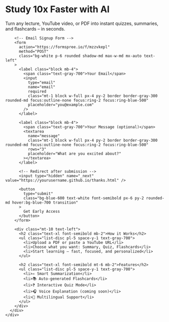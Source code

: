<!DOCTYPE html>
<html lang="en">
  <head>
    <meta charset="UTF-8" />
    <meta name="viewport" content="width=device-width, initial-scale=1.0" />
    <title>AI Study Buddy</title>
    <script src="https://cdn.tailwindcss.com"></script>
  </head>
  <body class="bg-gradient-to-b from-blue-50 to-white text-gray-800">
    <div class="min-h-screen flex flex-col items-center justify-center px-4">
      <div class="max-w-2xl w-full text-center">
        <h1 class="text-4xl sm:text-5xl font-bold mb-4 text-blue-700">
          Study 10x Faster with AI
        </h1>
        <p class="text-lg sm:text-xl mb-8">
          Turn any lecture, YouTube video, or PDF into instant quizzes, summaries, and flashcards – in seconds.
        </p>

        <!-- Email Signup Form -->
        <form
          action="https://formspree.io/f/mzzvkepl"
          method="POST"
          class="bg-white p-6 rounded shadow-md max-w-md mx-auto text-left"
        >
          <label class="block mb-4">
            <span class="text-gray-700">Your Email</span>
            <input
              type="email"
              name="email"
              required
              class="mt-1 block w-full px-4 py-2 border border-gray-300 rounded-md focus:outline-none focus:ring-2 focus:ring-blue-500"
              placeholder="you@example.com"
            />
          </label>

          <label class="block mb-4">
            <span class="text-gray-700">Your Message (optional)</span>
            <textarea
              name="message"
              class="mt-1 block w-full px-4 py-2 border border-gray-300 rounded-md focus:outline-none focus:ring-2 focus:ring-blue-500"
              rows="3"
              placeholder="What are you excited about?"
            ></textarea>
          </label>

          <!-- Redirect after submission -->
          <input type="hidden" name="_next" value="https://yourusername.github.io/thanks.html" />

          <button
            type="submit"
            class="bg-blue-600 text-white font-semibold px-6 py-2 rounded-md hover:bg-blue-700 transition"
          >
            Get Early Access
          </button>
        </form>

        <div class="mt-10 text-left">
          <h2 class="text-xl font-semibold mb-2">How it Works</h2>
          <ul class="list-disc pl-5 space-y-1 text-gray-700">
            <li>Upload a PDF or paste a YouTube URL</li>
            <li>Choose what you want: Summary, Quiz, Flashcards</li>
            <li>Start learning — fast, focused, and personalized</li>
          </ul>

          <h2 class="text-xl font-semibold mt-6 mb-2">Features</h2>
          <ul class="list-disc pl-5 space-y-1 text-gray-700">
            <li>✍️ Smart Summarization</li>
            <li>📚 Auto-generated Flashcards</li>
            <li>❓ Interactive Quiz Mode</li>
            <li>🎧 Voice Explanation (coming soon)</li>
            <li>💬 Multilingual Support</li>
          </ul>
        </div>
      </div>
    </div>
  </body>
</html>

